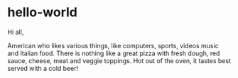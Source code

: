 # hello-world

Hi all,

American who likes various things, like computers, sports, videos music and Italian food.
There is nothing like a great pizza with fresh dough, red sauce, cheese, meat and veggie toppings. 
Hot out of the oven, it tastes best served with a cold beer!
